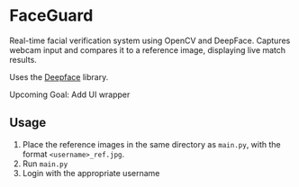 # FaceGuard

Real-time facial verification system using OpenCV and DeepFace. Captures webcam input and compares it to a reference image, displaying live match results.

Uses the [Deepface](https://github.com/serengil/deepface) library.

Upcoming Goal: Add UI wrapper

## Usage
1. Place the reference images in the same directory as `main.py`, with the format `<username>_ref.jpg`.
2. Run `main.py`
3. Login with the appropriate username
